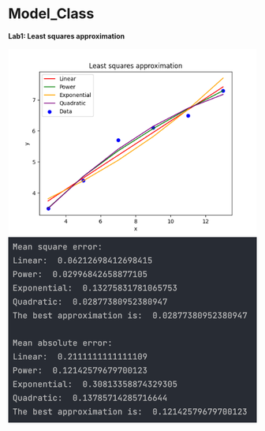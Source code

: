 # Model_Class
 
#### Lab1: Least squares approximation
![img.png](images/lab1_img.png)
![img.png](images/lab1_comparison_results.png)